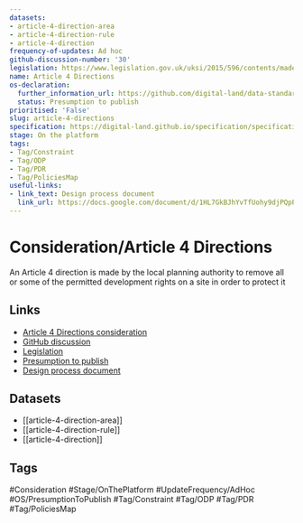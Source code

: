 ```yaml
---
datasets:
- article-4-direction-area
- article-4-direction-rule
- article-4-direction
frequency-of-updates: Ad hoc
github-discussion-number: '30'
legislation: https://www.legislation.gov.uk/uksi/2015/596/contents/made
name: Article 4 Directions
os-declaration:
  further_information_url: https://github.com/digital-land/data-standards-backlog/discussions/30#discussioncomment-10191053
  status: Presumption to publish
prioritised: 'False'
slug: article-4-directions
specification: https://digital-land.github.io/specification/specification/article-4-direction/
stage: On the platform
tags:
- Tag/Constraint
- Tag/ODP
- Tag/PDR
- Tag/PoliciesMap
useful-links:
- link_text: Design process document
  link_url: https://docs.google.com/document/d/1HL7GkBJhYvTfUohy9djPQpP8NWgONRS-yrfpkl8ppNo/edit#heading=h.q1fqqglen3fg
---
```


# Consideration/Article 4 Directions

An Article 4 direction is made by the local planning authority to remove all or some of the permitted development rights on a site in order to protect it

## Links

* [Article 4 Directions consideration](https://design.planning.data.gov.uk/planning-consideration/article-4-directions)
* [GitHub discussion](https://github.com/digital-land/data-standards-backlog/discussions/30)
* [Legislation](https://www.legislation.gov.uk/uksi/2015/596/contents/made)
* [Presumption to publish](https://github.com/digital-land/data-standards-backlog/discussions/30#discussioncomment-10191053)
* [Design process document](https://docs.google.com/document/d/1HL7GkBJhYvTfUohy9djPQpP8NWgONRS-yrfpkl8ppNo/edit#heading=h.q1fqqglen3fg)

## Datasets

* [[article-4-direction-area]]
* [[article-4-direction-rule]]
* [[article-4-direction]]

## Tags

#Consideration #Stage/OnThePlatform #UpdateFrequency/AdHoc #OS/PresumptionToPublish #Tag/Constraint #Tag/ODP #Tag/PDR #Tag/PoliciesMap